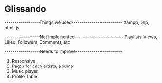# Glissando

------------------Things we used--------------------------
Xampp, php, html, js

------------------Not implemented-------------------------
Playlists, Views, Liked, Followers, Comments, etc

------------------Needs to improve------------------------
1. Responsive
2. Pages for each artists, albums
3. Music player
4. Profile Table
